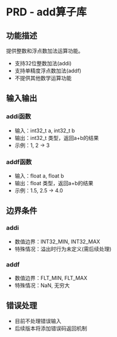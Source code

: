 # PRD - add算子库

## 功能描述
提供整数和浮点数加法运算功能。
- 支持32位整数加法(addi)
- 支持单精度浮点数加法(addf)
- 不提供其他数学运算功能

## 输入输出
### addi函数
- 输入：int32_t a, int32_t b
- 输出：int32_t 类型，返回a+b的结果
- 示例：1, 2 → 3

### addf函数
- 输入：float a, float b  
- 输出：float 类型，返回a+b的结果
- 示例：1.5, 2.5 → 4.0

## 边界条件
### addi
- 数值边界：INT32_MIN, INT32_MAX
- 特殊情况：溢出时行为未定义(需后续处理)

### addf
- 数值边界：FLT_MIN, FLT_MAX
- 特殊情况：NaN, 无穷大

## 错误处理
- 目前不处理错误输入
- 后续版本将添加错误码返回机制